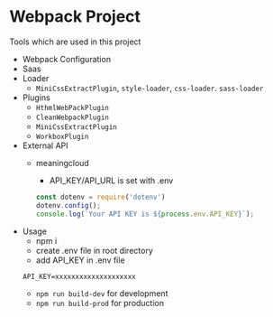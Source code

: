 # Webpack Project

Tools which are used in this project

- Webpack Configuration
- Saas
- Loader
    - `MiniCssExtractPlugin`, `style-loader`, `css-loader`. `sass-loader`
- Plugins
    - `HthmlWebPackPlugin`
    - `CleanWebpackPlugin`
    - `MiniCssExtractPlugin`
    - `WorkboxPlugin`
- External API
    - meaningcloud
        - API_KEY/API_URL is set with .env

        ```jsx
        const dotenv = require('dotenv')
        dotenv.config();
        console.log(`Your API KEY is ${process.env.API_KEY}`);
        ```
- Usage
    - npm i
    - create .env file in root directory
    - add API_KEY in .env file
    ```
    API_KEY=xxxxxxxxxxxxxxxxxxxx
    ```
    - `npm run build-dev` for development
    - `npm run build-prod` for production  